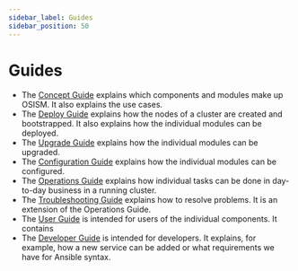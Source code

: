 ```yaml
---
sidebar_label: Guides
sidebar_position: 50
---
```


# Guides

* The [Concept Guide](./concept-guide/) explains which components and modules make up OSISM. It also
  explains the use cases.
* The [Deploy Guide](./deploy-guide/) explains how the nodes of a cluster are created and bootstrapped.
  It also explains how the individual modules can be deployed.
* The [Upgrade Guide](./upgrade-guide/) explains how the individual modules can be upgraded.
* The [Configuration Guide](./configuration-guide/) explains how the individual modules can be
  configured.
* The [Operations Guide](./operations-guide/) explains how individual tasks can be done in
  day-to-day business in a running cluster.
* The [Troubleshooting Guide](./troubleshooting-guide/) explains how to resolve problems.
  It is an extension of the Operations Guide.
* The [User Guide](./user-guide/) is intended for users of the individual components. It contains
* The [Developer Guide](./developer-guide/) is intended for developers. It explains, for example,
  how a new service can be added or what requirements we have for Ansible syntax.

